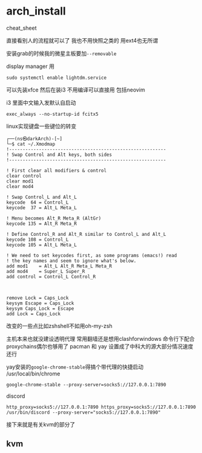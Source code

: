 # arch_install
cheat_sheet

直接看别人的流程就可以了
我也不用快照之类的 用ext4也无所谓

安装grab的时候我的微星主板要加`--removable`

display manager 用
```
sudo systemctl enable lightdm.service
```

可以先装xfce 然后在装i3 不用编译可以直接用 包括neovim

i3 里面中文输入发默认自启动
```
exec_always --no-startup-id fcitx5
```
linux实现键盘一些键位的转变

```
┌──(ns㉿darkArch)-[~]
└─$ cat ~/.Xmodmap
!----------------------------------------------------------
! Swap Control and Alt keys, both sides
!----------------------------------------------------------

! First clear all modifiers & control
clear control
clear mod1
clear mod4

! Swap Control_L and Alt_L
keycode  64 = Control_L
keycode  37 = Alt_L Meta_L

! Menu becomes Alt_R Meta_R (AltGr)
keycode 135 = Alt_R Meta_R

! Define Control_R and Alt_R similar to Control_L and Alt_L
keycode 108 = Control_L
keycode 105 = Alt_L Meta_L

! We need to set keycodes first, as some programs (emacs!) read
! the key names and seem to ignore what's below.
add mod1    = Alt_L Alt_R Meta_L Meta_R
add mod4    = Super_L Super_R
add control = Control_L Control_R



remove Lock = Caps_Lock
keysym Escape = Caps_Lock
keysym Caps_Lock = Escape
add Lock = Caps_Lock
```

改变的一些点比如zshshell不如用oh-my-zsh

主机本来也就没建设透明代理 常用翻墙还是想用clashforwindows 命令行下配合proxychains偶尔也够用了
pacman 和 yay 设置成了中科大的源大部分情况速度还行

yay安装的`google-chrome-stable`得搞个带代理的快捷启动
/usr/local/bin/chrome
```
google-chrome-stable --proxy-server=socks5://127.0.0.1:7890
```
discord
```
http_proxy=socks5://127.0.0.1:7890 https_proxy=socks5://127.0.0.1:7890 /usr/bin/discord --proxy-server="socks5://127.0.0.1:7890"
```

接下来就是有关kvm的部分了

## kvm




